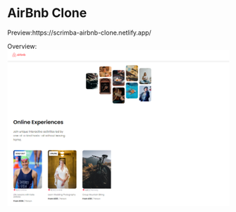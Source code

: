 # AirBnb Clone

<p>Preview:https://scrimba-airbnb-clone.netlify.app/</p>


Overview:
![screenshot](https://github.com/sidramwaseem/tiny-AirBnb-Clone/blob/main/Preview/preview.png?raw=true)
